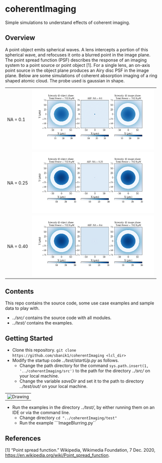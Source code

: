 # coherentImaging
Simple simulations to understand effects of coherent imaging.

## Overview
A point object emits spherical waves. A lens intercepts a portion of this spherical wave, and refocuses it onto a blurred point in the image plane. The point spread function (PSF) describes the response of an imaging system to a point source or point object [1]. For a single lens, an on-axis point source in the object plane produces an Airy disc PSF in the image plane. Below are some simulations of coherent absorption imaging of a ring shaped atomic cloud. The probe used is gaussian in shape.

<table>
<tr>
<td> <div align="left"> NA = 0.1 </div></td>
<td><img src="/images/ImageBlur_ring_Probe_gaussInt_NA10E-2.png" alt="Drawing" width="400"/> </td>
</tr>
<tr>
<td> <div align="left"> NA = 0.25 </div></td>
<td><img src="/images/ImageBlur_ring_Probe_gaussInt_NA25E-2.png" alt="Drawing" width="400"/> </td>
</tr>
<tr>
<td> <div align="left"> NA = 0.40 </div></td>
<td><img src="/images/ImageBlur_ring_Probe_gaussInt_NA40E-2.png" alt="Drawing" width="400"/> </td>
</tr>
</table>

## Contents
This repo contains the source code, some use case examples and sample data to play with.
- *../src/* contains the source code with all modules.
- *../test/* contains the examples.

## Getting Started

- Clone this repository. 
```git clone https://github.com/sbanik1/coherentImaging <lcl_dir>```
- Modify the startup code *../test/startUp.py* as follows. 
  - Change the  path directory  for the command ```sys.path.insert(1, '../coherentImaging/src')``` to the path for the directory *../src/* on your local machine.
  - Change the variable *saveDir* and set it to the path to directory *../test/out/* on your local machine.
<table>
<tr>
<td><img src="/images/Installation.png" alt="Drawing" width="700"/> </td>
</tr>
</table>

- Run the examples in the directory *../test/*, by either running them on an IDE or via the command line.
  - Change directory ```cd "../coherentImaging/test"```
  - Run the example ```ImageBlurring.py``
  
  
 ## References
<a id="1">[1]</a> 
“Point spread function.” Wikipedia, Wikimedia Foundation, 7 Dec. 2020, https://en.wikipedia.org/wiki/Point_spread_function.






